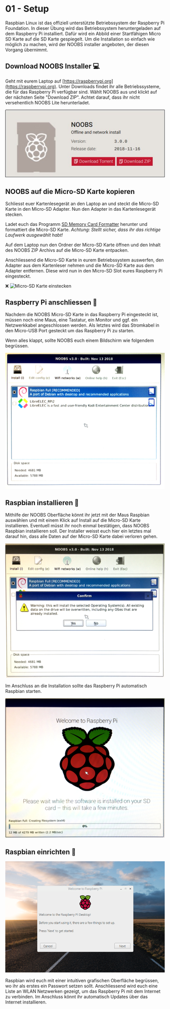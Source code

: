 # 01 - Setup

Raspbian Linux ist das offiziell unterstützte Betriebssystem der Raspberry Pi Foundation. In dieser Übung wird das Betriebssystem heruntergeladen auf dem Raspberry Pi installiert.
Dafür wird ein Abbild einer Startfähigen Micro SD Karte auf die SD Karte gespiegelt. Um die Installation so einfach wie möglich zu machen, wird der NOOBS installer angeboten, der diesen Vorgang übernimmt.

## Download NOOBS Installer :computer:

Geht mit eurem Laptop auf [https://raspberrypi.org](https://raspberrypi.org). Unter Downloads findet ihr alle Betriebssysteme, die für das Raspberry Pi verfügbar sind. Wählt NOOBS aus und klickt auf der nächsten Seite "Download ZIP". Achtet darauf, dass ihr nicht versehentlich NOOBS Lite herunterladet.

![Download NOOBS](download.jpg)

## NOOBS auf die Micro-SD Karte kopieren

Schliesst euer Kartenlesegerät an den Laptop an und steckt die Micro-SD Karte in den Micro-SD Adapter. Nun den Adapter in das Kartenlesegerät stecken.

Ladet euch das Programm [SD Memory Card Formatter](https://www.sdcard.org/downloads/formatter_4/index.html) herunter und formattiert die Micro-SD Karte. *Achtung: Stellt sicher, dass ihr das richtige Laufwerk ausgewählt habt!*

Auf dem Laptop nun den Ordner der Micro-SD Karte öffnen und den Inhalt des NOOBS ZIP Archivs auf die Micro-SD Karte entpacken.

Anschliessend die Micro-SD Karte in eurem Betriebssystem auswerfen, den Adapter aus dem Kartenleser nehmen und die Micro-SD Karte aus dem Adapter entfernen. Diese wird nun in den Micro-SD Slot eures Raspberry Pi eingesteckt.

:x: ![Micro-SD Karte einstecken](insert-micro-sd.jpg)

## Raspberry Pi anschliessen :grapes:

Nachdem die NOOBS Micro-SD Karte in das Raspberry Pi eingesteckt ist, müssen noch eine Maus, eine Tastatur, ein Monitor und ggf. ein Netzwerkkabel angeschlossen werden. Als letztes wird das Stromkabel in den Micro-USB Port gesteckt um das Raspberry Pi zu starten.

Wenn alles klappt, sollte NOOBS euch einem Bildschirm wie folgendem begrüssen.

![NOOBS](NOOBS.jpg)

## Raspbian installieren :grapes:

Mithilfe der NOOBS Oberfläche könnt ihr jetzt mit der Maus Raspbian auswählen und mit einem Klick auf Install auf die Micro-SD Karte installieren. Eventuell müsst ihr noch einmal bestätigen, dass NOOBS Raspbian installieren soll. Der Installer weisst euch hier ein letztes mal darauf hin, dass alle Daten auf der Micro-SD Karte dabei verloren gehen.

![NOOBS](NOOBS-install-1.jpg)

Im Anschluss an die Installation sollte das Raspberry Pi automatisch Raspbian starten.

![NOOBS](NOOBS-install-2.jpg)

## Raspbian einrichten :grapes:

![Raspbian Welcome](welcome-screen.png)

Raspbian wird euch mit einer intuitiven grafischen Oberfläche begrüssen, wo ihr als erstes ein Passwort setzen sollt. Anschliessend wird euch eine Liste an WLAN Netzwerken gezeigt, um das Raspberry Pi mit dem Internet zu verbinden. Im Anschluss könnt ihr automatisch Updates über das Internet installieren.
